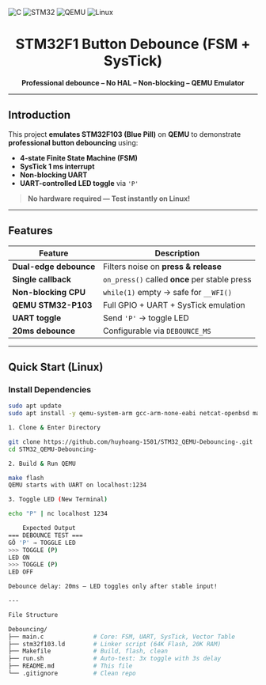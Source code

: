 
![C](https://img.shields.io/badge/C-00599C.svg?style=for-the-badge&logo=c&logoColor=white)
![STM32](https://img.shields.io/badge/STM32-F103-000000.svg?style=for-the-badge&logo=stmicroelectronics&logoColor=white)
![QEMU](https://img.shields.io/badge/QEMU-Emulator-FF6600.svg?style=for-the-badge&logo=qemu&logoColor=white)
![Linux](https://img.shields.io/badge/Linux-Ready-FCC624.svg?style=for-the-badge&logo=linux&logoColor=black)

<div align="center">
  <h1>STM32F1 Button Debounce (FSM + SysTick)</h1>
  <p><strong>Professional debounce – No HAL – Non-blocking – QEMU Emulator</strong></p>
</div>

---

## Introduction

This project **emulates STM32F103 (Blue Pill)** on **QEMU** to demonstrate **professional button debouncing** using:

- **4-state Finite State Machine (FSM)**
- **SysTick 1 ms interrupt**
- **Non-blocking UART**
- **UART-controlled LED toggle** via `'P'`

> **No hardware required — Test instantly on Linux!**

---

## Features

| Feature              | Description |
|----------------------|-----------|
| **Dual-edge debounce** | Filters noise on **press & release** |
| **Single callback**    | `on_press()` called **once** per stable press |
| **Non-blocking CPU**   | `while(1)` empty → safe for `__WFI()` |
| **QEMU STM32-P103**    | Full GPIO + UART + SysTick emulation |
| **UART toggle**        | Send `'P'` → toggle LED |
| **20ms debounce**      | Configurable via `DEBOUNCE_MS` |

---

## Quick Start (Linux)
### Install Dependencies

```bash
sudo apt update
sudo apt install -y qemu-system-arm gcc-arm-none-eabi netcat-openbsd make

1. Clone & Enter Directory

git clone https://github.com/huyhoang-1501/STM32_QEMU-Debouncing-.git
cd STM32_QEMU-Debouncing-

2. Build & Run QEMU

make flash
QEMU starts with UART on localhost:1234

3. Toggle LED (New Terminal)

echo "P" | nc localhost 1234

    Expected Output
=== DEBOUNCE TEST ===
GÕ 'P' → TOGGLE LED 
>>> TOGGLE (P)
LED ON
>>> TOGGLE (P)
LED OFF

Debounce delay: 20ms — LED toggles only after stable input!

---

File Structure

Debouncing/
├── main.c              # Core: FSM, UART, SysTick, Vector Table
├── stm32f103.ld        # Linker script (64K Flash, 20K RAM)
├── Makefile            # Build, flash, clean
├── run.sh              # Auto-test: 3x toggle with 3s delay
├── README.md           # This file
└── .gitignore          # Clean repo